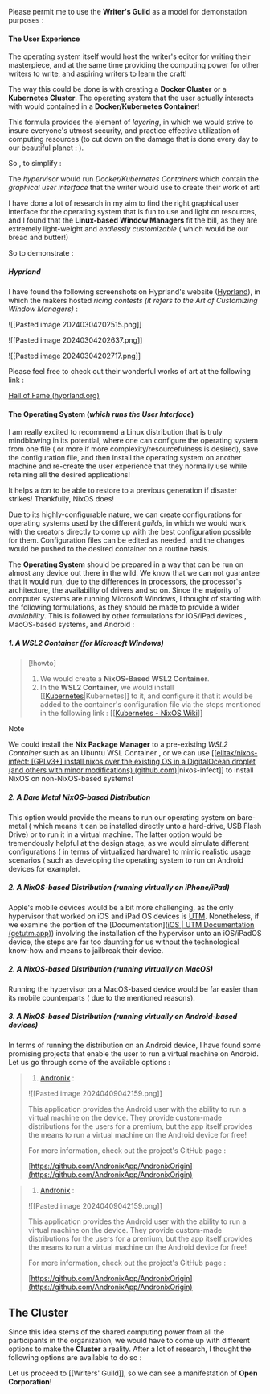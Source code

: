 


Please permit me to use the **Writer's Guild** as a model for demonstation purposes :



#### The User Experience 


The operating system itself would host the writer's editor for writing their masterpiece,  and at the same time providing the computing power for other writers to write, and aspiring writers to learn the craft!


The way this could be done is with creating a **Docker Cluster** or a **Kubernetes Cluster**. The operating system that the user actually interacts with would contained in a **Docker/Kubernetes Container**!

This formula provides the element of *layering*, in which we would strive to insure everyone's utmost security, and practice effective utilization of computing resources (to cut down on the damage that is done every day to our beautiful planet : ). 

So , to simplify : 


The *hypervisor*  would run *Docker/Kubernetes Containers* which contain the *graphical user interface* that the writer would use to create their work of art!


I have done a lot of research in my aim to find the right graphical user interface for the operating system that is fun to use and light on resources, and I found that the **Linux-based Window Managers** fit the bill, as they are extremely light-weight and *endlessly customizable* ( which would be our bread and butter!)




So to demonstrate : 



##### Hyprland 


I have found the following screenshots on Hyprland's website ([Hyprland](https://hyprland.org/)), in which the makers hosted *ricing contests (it refers to the Art of Customizing Window Managers)* : 


![[Pasted image 20240304202515.png]]



![[Pasted image 20240304202637.png]]



![[Pasted image 20240304202717.png]]



Please feel free to check out their wonderful works of art at the following link : 


[Hall of Fame (hyprland.org)](https://hyprland.org/hall_of_fame/)



#### The Operating System (*which runs the User Interface*)



I am really excited to recommend a Linux distribution that is truly mindblowing in its potential, where one can configure the operating system from one file ( or more if more complexity/resourcefulness is desired), save the configuration file, and then install the operating system on another machine and re-create the user experience that they normally use while retaining all the desired applications! 


It helps a *ton* to be able to restore to a previous generation if disaster strikes! Thankfully, NixOS does!


Due to its highly-configurable nature, we can create configurations for operating systems used by the different *guilds*, in which we would work with the creators directly to come up with the best configuration possible for them. Configuration files can be edited as needed, and the changes would be pushed to the desired container on a routine basis. 


The **Operating System** should be prepared in a way that can be run on almost any device out there in the wild. We know that we can not guarantee that it would run, due to the differences in processors, the processor's architecture, the availability of drivers and so on. Since the majority of computer systems are running Microsoft Windows, I thought of starting with the following formulations, as they should be made to provide a wider *availability*. This is followed by other formulations for iOS/iPad devices , MacOS-based systems,  and Android : 

##### 1. A WSL2 Container (for **Microsoft Windows**)

>[!howto]
>
>1. We would create a **NixOS-Based WSL2 Container**. 
>2. In the **WSL2 Container**, we would install [[[Kubernetes](https://kubernetes.io/)|Kubernetes]] to it, and configure it that it would be added to the container's configuration file via the steps mentioned in the following link : 
>   [[[Kubernetes - NixOS Wiki](https://nixos.wiki/wiki/Kubernetes)]]

>[!note]
>
>We could install the **Nix Package Manager** to a pre-existing *WSL2 Container* such as an Ubuntu WSL Container , or we can use [[[elitak/nixos-infect: [GPLv3+] install nixos over the existing OS in a DigitalOcean droplet (and others with minor modifications) (github.com)](https://github.com/elitak/nixos-infect)|nixos-infect]] to install NixOS on non-NixOS-based systems! 

##### 2. A Bare Metal NixOS-based Distribution


This option would provide the means to run our operating system on bare-metal ( which means it can be installed directly unto a hard-drive, USB Flash Drive) or to run it in a virtual machine. The latter option would be tremendously helpful at the design stage, as we would simulate different configurations ( in terms of virtualized hardware) to mimic realistic usage scenarios ( such as developing the operating system to run on Android devices for example). 

##### 2. A NixOS-based Distribution (running virtually on iPhone/iPad)


Apple's mobile devices would be a bit more challenging, as the only hypervisor that worked on iOS and iPad OS devices is [UTM](https://getutm.app/). Nonetheless,  if we examine the portion of the [Documentation]([iOS | UTM Documentation (getutm.app)](https://docs.getutm.app/installation/ios/)) involving the installation of the hypervisor unto an iOS/iPadOS device, the steps are far too daunting for us without the technological know-how and means to jailbreak their device.


##### 2. A NixOS-based Distribution (running virtually on MacOS)


Running the hypervisor on a MacOS-based device would be far easier than its mobile counterparts ( due to the mentioned reasons). 


##### 3. A NixOS-based Distribution (running virtually on Android-based devices)


In terms of running the distribution on an Android device, I have found some promising projects that enable the user to run a virtual machine on Android. Let us go through some of the available options :


  >
>1.  [Andronix](https://andronix.app/)  :
>   
>   
>   ![[Pasted image 20240409042159.png]]
 >  
>This application provides the Android user with the ability to run a virtual machine on the device. They provide custom-made distributions for the users for a premium, but the app itself provides the means to run a virtual machine on the Android device for free!
>
>For more information, check out the project's GitHub page : 
>
>[https://github.com/AndronixApp/AndronixOrigin](https://github.com/AndronixApp/AndronixOrigin)
 >
 >



>1.  [Andronix](https://andronix.app/)  :
>   
>   
>   ![[Pasted image 20240409042159.png]]
 >  
>This application provides the Android user with the ability to run a virtual machine on the device. They provide custom-made distributions for the users for a premium, but the app itself provides the means to run a virtual machine on the Android device for free!
>
>For more information, check out the project's GitHub page : 
>
>[https://github.com/AndronixApp/AndronixOrigin](https://github.com/AndronixApp/AndronixOrigin)
 >
 >
## The Cluster


Since this idea stems of the shared computing power from all the participants in the organization, we would have to come up with different options to make the **Cluster** a reality. After a lot of research, I thought the following options are available to do so : 






























Let us proceed to [[Writers' Guild]], so we can see a manifestation of **Open Corporation**! 






